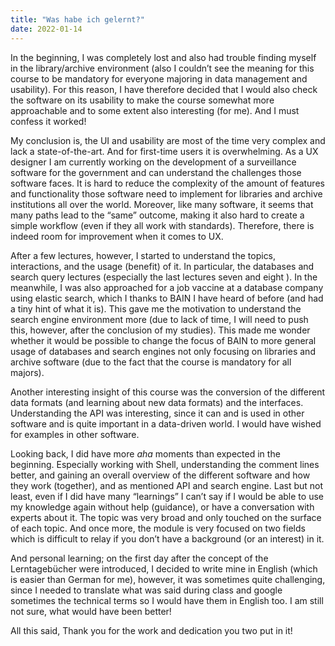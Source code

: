 ```yaml
---
title: "Was habe ich gelernt?"
date: 2022-01-14
---
```

In the beginning, I was completely lost and also had trouble finding myself in the library/archive environment (also I couldn’t see the meaning for this course to be mandatory for everyone majoring in data management and usability). For this reason, I have therefore decided that I would also check the software on its usability to make the course somewhat more approachable and to some extent also interesting (for me). And I must confess it worked! 

My conclusion is, the UI and usability are most of the time very complex and lack a state-of-the-art. And for first-time users it is overwhelming. As a UX designer I am currently working on the development of a surveillance software for the government and can understand the challenges those software faces. It is hard to reduce the complexity of the amount of features and functionality those software need to implement for libraries and archive institutions all over the world. Moreover, like many software, it seems that many paths lead to the “same” outcome, making it also hard to create a simple workflow (even if they all work with standards). Therefore, there is indeed room for improvement when it comes to UX. 

After a few lectures, however, I started to understand the topics, interactions, and the usage (benefit) of it. In particular, the databases and search query lectures (especially the last lectures seven and eight ). In the meanwhile, I was also approached for a job vaccine at a database company using elastic search, which I thanks to BAIN I have heard of before (and had a tiny hint of what it is). This gave me the motivation to understand the search engine environment more (due to lack of time, I will need to push this, however, after the conclusion of my studies). This made me wonder whether it would be possible to change the focus of BAIN to more general usage of databases and search engines not only focusing on libraries and archive software (due to the fact that the course is mandatory for all majors). 

Another interesting insight of this course was the conversion of the different data formats (and learning about new data formats) and the interfaces. Understanding the API was interesting, since it can and is used in other software and is quite important in a data-driven world. I would have wished for examples in other software. 

Looking back, I did have more *aha* moments than expected in the beginning. Especially working with Shell, understanding the comment lines better, and gaining an overall overview of the different software and how they work (together), and as mentioned API and search engine. Last but not least, even if I did have many “learnings” I can’t say if I would be able to use my knowledge again without help (guidance), or have a conversation with experts about it. The topic was very broad and only touched on the surface of each topic. And once more, the module is very focused on two fields which is difficult to relay if you don’t have a background (or an interest) in it. 

And personal learning; on the first day after the concept of the Lerntagebücher were introduced, I decided to write mine in English (which is easier than German for me), however, it was sometimes quite challenging, since I needed to translate what was said during class and google sometimes the technical terms so I would have them in English too. I am still not sure, what would have been better! 

All this said, Thank you for the work and dedication you two put in it! 
